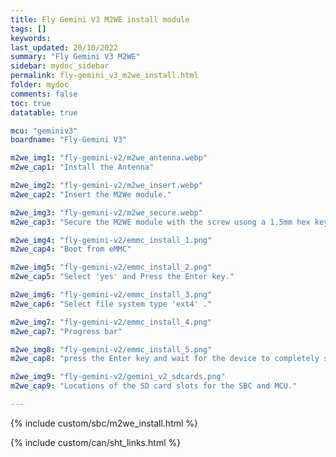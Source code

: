 ```yaml
---
title: Fly Gemini V3 M2WE install module
tags: []
keywords: 
last_updated: 20/10/2022
summary: "Fly Gemini V3 M2WE"
sidebar: mydoc_sidebar
permalink: fly-gemini_v3_m2we_install.html
folder: mydoc
comments: false
toc: true
datatable: true

mcu: "geminiv3"
boardname: "Fly-Gemini V3" 

m2we_img1: "fly-gemini-v2/m2we_antenna.webp"
m2we_cap1: "Install the Antenna"

m2we_img2: "fly-gemini-v2/m2we_insert.webp"
m2we_cap2: "Insert the M2We module."

m2we_img3: "fly-gemini-v2/m2we_secure.webp"
m2we_cap3: "Secure the M2WE module with the screw usong a 1.5mm hex key."

m2we_img4: "fly-gemini-v2/emmc_install_1.png"
m2we_cap4: "Boot from eMMC"

m2we_img5: "fly-gemini-v2/emmc_install_2.png"
m2we_cap5: "Select 'yes' and Press the Enter key."

m2we_img6: "fly-gemini-v2/emmc_install_3.png"
m2we_cap6: "Select file system type 'ext4' ."

m2we_img7: "fly-gemini-v2/emmc_install_4.png"
m2we_cap7: "Progress bar"

m2we_img8: "fly-gemini-v2/emmc_install_5.png"
m2we_cap8: "press the Enter key and wait for the device to completely shut down."

m2we_img9: "fly-gemini-v2/gemini_v2_sdcards.png"
m2we_cap9: "Locations of the SD card slots for the SBC and MCU."

---
```


{% include custom/sbc/m2we_install.html %}

{% include custom/can/sht_links.html %}